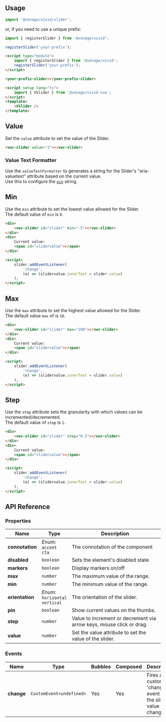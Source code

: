 ## Usage

<vwc-tabs gutters="none">
<vwc-tab label="Web component"></vwc-tab>
<vwc-tab-panel>

```js
import '@vonage/vivid/slider';
```

or, if you need to use a unique prefix:

```js
import { registerSlider } from '@vonage/vivid';

registerSlider('your-prefix');
```

```html preview
<script type="module">
	import { registerSlider } from '@vonage/vivid';
	registerSlider('your-prefix');
</script>

<your-prefix-slider></your-prefix-slider>
```

</vwc-tab-panel>
<vwc-tab label="Vue"></vwc-tab>
<vwc-tab-panel>

```html
<script setup lang="ts">
	import { VSlider } from '@vonage/vivid-vue';
</script>
<template>
	<VSlider />
</template>
```

</vwc-tab-panel>
</vwc-tabs>

## Value

Set the `value` attribute to set the value of the Slider.

```html preview blocks
<vwc-slider value="3"></vwc-slider>
```

### Value Text Formatter

Use the `valueTextFormatter` to generates a string for the Slider's "aria-valuetext" attribute based on the current value.  
Use this to configure the [`pin`](/components/slider/#pin) string.

## Min

Use the `min` attribute to set the lowest value allowed for the Slider.  
The default value of `min` is `0`.

```html preview blocks
<div>
	<vwc-slider id="slider" min="-5"></vwc-slider>
</div>
<div>
	Current value:
	<span id="slidervalue"></span>
</div>

<script>
	slider.addEventListener(
		'change',
		(e) => (slidervalue.innerText = slider.value)
	);
</script>
```

## Max

Use the `max` attribute to set the highest value allowed for the Slider.  
The default value `max` of is `10`.

```html preview blocks
<div>
	<vwc-slider id="slider" max="100"></vwc-slider>
</div>
<div>
	Current value:
	<span id="slidervalue"></span>
</div>

<script>
	slider.addEventListener(
		'change',
		(e) => (slidervalue.innerText = slider.value)
	);
</script>
```

## Step

Use the `step` attribute sets the granularity with which values can be incremented/decremented.  
The default value of `step` is `1`.

```html preview blocks
<div>
	<vwc-slider id="slider" step="0.5"></vwc-slider>
</div>
<div>
	Current value:
	<span id="slidervalue"></span>
</div>

<script>
	slider.addEventListener(
		'change',
		(e) => (slidervalue.innerText = slider.value)
	);
</script>
```

## API Reference

### Properties

<div class="table-wrapper">

| Name            | Type                                    | Description                                                          |
| --------------- | --------------------------------------- | -------------------------------------------------------------------- |
| **connotation** | _Enum_:<br/>`accent`<br/>`cta`          | The connotation of the component                                     |
| **disabled**    | `boolean`                               | Sets the element's disabled state                                    |
| **markers**     | `boolean`                               | Display markers on/off                                               |
| **max**         | `number`                                | The maximum value of the range.                                      |
| **min**         | `number`                                | The minimum value of the range.                                      |
| **orientation** | _Enum_:<br/>`horizontal`<br/>`vertical` | The orientation of the slider.                                       |
| **pin**         | `boolean`                               | Show current values on the thumbs.                                   |
| **step**        | `number`                                | Value to increment or decrement via arrow keys, mouse click or drag. |
| **value**       | `number`                                | Set the value attribute to set the value of the slider.              |

</div>

### Events

<div class="table-wrapper">

| Name       | Type                     | Bubbles | Composed | Description                                                 |
| ---------- | ------------------------ | ------- | -------- | ----------------------------------------------------------- |
| **change** | `CustomEvent<undefined>` | Yes     | Yes      | Fires a custom 'change' event when the slider value changes |

</div>
